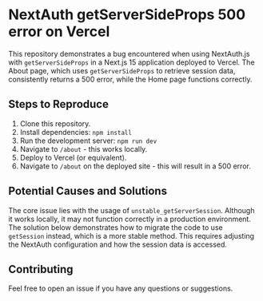 # NextAuth getServerSideProps 500 error on Vercel

This repository demonstrates a bug encountered when using NextAuth.js with `getServerSideProps` in a Next.js 15 application deployed to Vercel.  The About page, which uses `getServerSideProps` to retrieve session data, consistently returns a 500 error, while the Home page functions correctly.

## Steps to Reproduce

1. Clone this repository.
2. Install dependencies: `npm install`
3. Run the development server: `npm run dev`
4. Navigate to `/about` - this works locally.
5. Deploy to Vercel (or equivalent). 
6. Navigate to `/about` on the deployed site - this will result in a 500 error.

## Potential Causes and Solutions
The core issue lies with the usage of `unstable_getServerSession`. Although it works locally, it may not function correctly in a production environment.  The solution below demonstrates how to migrate the code to use `getSession` instead, which is a more stable method.  This requires adjusting the NextAuth configuration and how the session data is accessed.

## Contributing
Feel free to open an issue if you have any questions or suggestions.